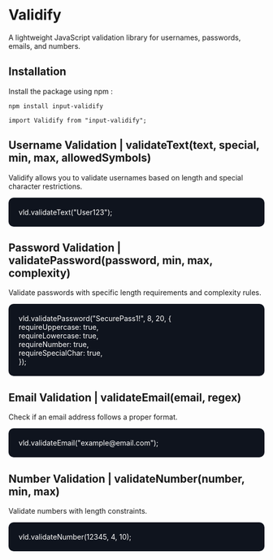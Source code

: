 # Validify

A lightweight JavaScript validation library for usernames, passwords, emails, and numbers.

## Installation

Install the package using npm :

<code>npm install input-validify</code>

<code>import Validify from "input-validify";</code>

<h2>Username Validation | validateText(text, special, min, max, allowedSymbols)</h2>
<p>Validify allows you to validate usernames based on length and special character restrictions.</p>
<div style='background:rgb(15,20,30);padding:20px;border-radius:10px;color:white;'>
    vld.validateText("User123");
</div>
<h2>Password Validation | validatePassword(password, min, max, complexity)</h2>
<p>Validate passwords with specific length requirements and complexity rules.</p>
<div style='background:rgb(15,20,30);padding:20px;border-radius:10px;color:white;'>
    vld.validatePassword("SecurePass1!", 8, 20, {<br>
        requireUppercase: true,<br>
        requireLowercase: true,<br>
        requireNumber: true,<br>
        requireSpecialChar: true,<br>
    });
</div>

<h2>Email Validation | validateEmail(email, regex)</h2>
<p>Check if an email address follows a proper format. </p>
<div style='background:rgb(15,20,30);padding:20px;border-radius:10px;color:white;'>
    vld.validateEmail("example@email.com");
</div>

<h2>Number Validation | validateNumber(number, min, max)</h2>
<p>Validate numbers with length constraints.</p>
<div style='background:rgb(15,20,30);padding:20px;border-radius:10px;color:white;'>
    vld.validateNumber(12345, 4, 10);
</div>
<br>

